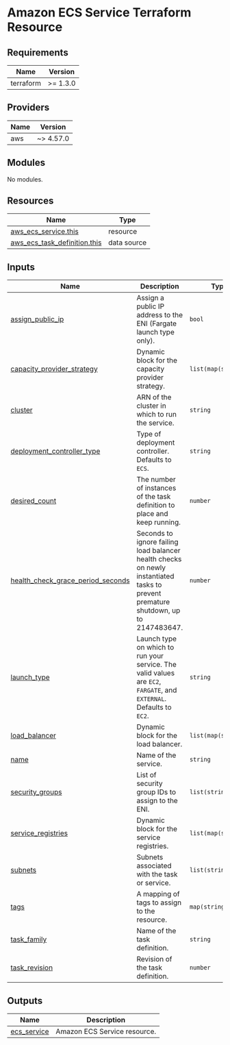 # Amazon ECS Service Terraform Resource

## Requirements

| Name      | Version  |
|-----------|----------|
| terraform | >= 1.3.0 |

## Providers

| Name | Version   |
|------|-----------|
| aws  | ~> 4.57.0 |

## Modules

No modules.

## Resources

| Name | Type |
|------|------|
| [aws_ecs_service.this](https://registry.terraform.io/providers/hashicorp/aws/latest/docs/resources/ecs_service) | resource |
| [aws_ecs_task_definition.this](https://registry.terraform.io/providers/hashicorp/aws/latest/docs/data-sources/ecs_task_definition) | data source |

## Inputs

| Name | Description | Type | Default | Required |
|------|-------------|------|---------|:--------:|
| <a name="input_assign_public_ip"></a> [assign\_public\_ip](#input\_assign\_public\_ip) | Assign a public IP address to the ENI (Fargate launch type only). | `bool` | `false` | no |
| <a name="input_capacity_provider_strategy"></a> [capacity\_provider\_strategy](#input\_capacity\_provider\_strategy) | Dynamic block for the capacity provider strategy. | `list(map(string))` | `[]` | no |
| <a name="input_cluster"></a> [cluster](#input\_cluster) | ARN of the cluster in which to run the service. | `string` | n/a | yes |
| <a name="input_deployment_controller_type"></a> [deployment\_controller\_type](#input\_deployment\_controller\_type) | Type of deployment controller. Defaults to `ECS`. | `string` | `"ECS"` | no |
| <a name="input_desired_count"></a> [desired\_count](#input\_desired\_count) | The number of instances of the task definition to place and keep running. | `number` | `0` | no |
| <a name="input_health_check_grace_period_seconds"></a> [health\_check\_grace\_period\_seconds](#input\_health\_check\_grace\_period\_seconds) | Seconds to ignore failing load balancer health checks on newly instantiated tasks to prevent premature shutdown, up to 2147483647. | `number` | `0` | no |
| <a name="input_launch_type"></a> [launch\_type](#input\_launch\_type) | Launch type on which to run your service. The valid values are `EC2`, `FARGATE`, and `EXTERNAL`. Defaults to `EC2`. | `string` | `"EC2"` | no |
| <a name="input_load_balancer"></a> [load\_balancer](#input\_load\_balancer) | Dynamic block for the load balancer. | `list(map(string))` | `[]` | no |
| <a name="input_name"></a> [name](#input\_name) | Name of the service. | `string` | n/a | yes |
| <a name="input_security_groups"></a> [security\_groups](#input\_security\_groups) | List of security group IDs to assign to the ENI. | `list(string)` | `[]` | no |
| <a name="input_service_registries"></a> [service\_registries](#input\_service\_registries) | Dynamic block for the service registries. | `list(map(string))` | `[]` | no |
| <a name="input_subnets"></a> [subnets](#input\_subnets) | Subnets associated with the task or service. | `list(string)` | `[]` | no |
| <a name="input_tags"></a> [tags](#input\_tags) | A mapping of tags to assign to the resource. | `map(string)` | `{}` | no |
| <a name="input_task_family"></a> [task\_family](#input\_task\_family) | Name of the task definition. | `string` | n/a | yes |
| <a name="input_task_revision"></a> [task\_revision](#input\_task\_revision) | Revision of the task definition. | `number` | `0` | no |

## Outputs

| Name | Description |
|------|-------------|
| <a name="output_ecs_service"></a> [ecs\_service](#output\_ecs\_service) | Amazon ECS Service resource. |
